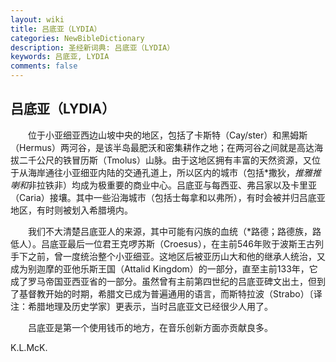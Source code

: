 ```yaml
---
layout: wiki
title: 吕底亚（LYDIA）
categories: NewBibleDictionary
description: 圣经新词典: 吕底亚（LYDIA）
keywords: 吕底亚, LYDIA
comments: false
---
```


## 吕底亚（LYDIA）

　　位于小亚细亚西边山坡中央的地区，包括了卡斯特（Cay/ster）和黑姆斯（Hermus）两河谷，是该半岛最肥沃和密集耕作之地；在两河谷之间就是高达海拔二千公尺的铁冒历斯（Tmolus）山脉。由于这地区拥有丰富的天然资源，又位于从海岸通往小亚细亚内陆的交通孔道上，所以区内的城市（包括*撒狄，*推雅推喇和*非拉铁非）均成为极重要的商业中心。吕底亚与每西亚、弗吕家以及卡里亚（Caria）接壤。其中一些沿海城市（包括士每拿和以弗所），有时会被并归吕底亚地区，有时则被划入希腊境内。

　　我们不大清楚吕底亚人的来源，其中可能有闪族的血统（*路德；路德族，路低人）。吕底亚最后一位君王克啰苏斯（Croesus），在主前546年败于波斯王古列手下之前，曾一度统治整个小亚细亚。这地区后被亚历山大和他的继承人统治，又成为别迦摩的亚他乐斯王国（Attalid Kingdom）的一部分，直至主前133年，它成了罗马帝国亚西亚省的一部分。虽然曾有主前第四世纪的吕底亚碑文出土，但到了基督教开始的时期，希腊文已成为普遍通用的语言，而斯特拉波（Strabo）〔译注：希腊地理及历史学家〕更表示，当时吕底亚文已经很少人用了。

　　吕底亚是第一个使用钱币的地方，在音乐创新方面亦贡献良多。

K.L.McK.








